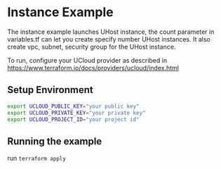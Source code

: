# Instance Example

The instance example launches UHost instance, the count parameter in variables.tf can let you create specify number UHost instances. It also create vpc, subnet, security group for the UHost instance.

To run, configure your UCloud provider as described in https://www.terraform.io/docs/providers/ucloud/index.html

## Setup Environment

```sh
export UCLOUD_PUBLIC_KEY="your public key"
export UCLOUD_PRIVATE_KEY="your private key"
export UCLOUD_PROJECT_ID="your project id"
```

## Running the example

run `terraform apply`
